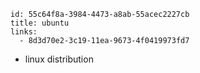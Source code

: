 ```
id: 55c64f8a-3984-4473-a8ab-55acec2227cb
title: ubuntu
links:
  - 8d3d70e2-3c19-11ea-9673-4f0419973fd7
```

* linux distribution

